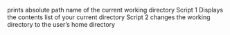 prints absolute path name of the current working directory
 Script 1 Displays the contents list of your current directory
Script 2 changes the working directory to the user’s home directory
